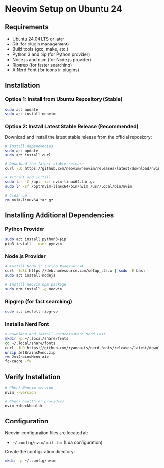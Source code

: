 # Neovim Setup on Ubuntu 24

## Requirements

- Ubuntu 24.04 LTS or later
- Git (for plugin management)
- Build tools (gcc, make, etc.)
- Python 3 and pip (for Python provider)
- Node.js and npm (for Node.js provider)
- Ripgrep (for faster searching)
- A Nerd Font (for icons in plugins)

## Installation

### Option 1: Install from Ubuntu Repository (Stable)

```bash
sudo apt update
sudo apt install neovim
```

### Option 2: Install Latest Stable Release (Recommended)

Download and install the latest stable release from the official repository:

```bash
# Install dependencies
sudo apt update
sudo apt install curl

# Download the latest stable release
curl -LO https://github.com/neovim/neovim/releases/latest/download/nvim-linux64.tar.gz

# Extract and install
sudo tar -C /opt -xzf nvim-linux64.tar.gz
sudo ln -sf /opt/nvim-linux64/bin/nvim /usr/local/bin/nvim

# Clean up
rm nvim-linux64.tar.gz
```

## Installing Additional Dependencies

### Python Provider

```bash
sudo apt install python3-pip
pip3 install --user pynvim
```

### Node.js Provider

```bash
# Install Node.js (using NodeSource)
curl -fsSL https://deb.nodesource.com/setup_lts.x | sudo -E bash -
sudo apt install nodejs

# Install neovim npm package
sudo npm install -g neovim
```

### Ripgrep (for fast searching)

```bash
sudo apt install ripgrep
```

### Install a Nerd Font

```bash
# Download and install JetBrainsMono Nerd Font
mkdir -p ~/.local/share/fonts
cd ~/.local/share/fonts
curl -fLO https://github.com/ryanoasis/nerd-fonts/releases/latest/download/JetBrainsMono.zip
unzip JetBrainsMono.zip
rm JetBrainsMono.zip
fc-cache -fv
```

## Verify Installation

```bash
# Check Neovim version
nvim --version

# Check health of providers
nvim +checkhealth
```

## Configuration

Neovim configuration files are located at:
- `~/.config/nvim/init.lua` (Lua configuration)

Create the configuration directory:

```bash
mkdir -p ~/.config/nvim
```
